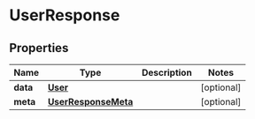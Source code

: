 
# UserResponse

## Properties
Name | Type | Description | Notes
------------ | ------------- | ------------- | -------------
**data** | [**User**](User.md) |  |  [optional]
**meta** | [**UserResponseMeta**](UserResponseMeta.md) |  |  [optional]



